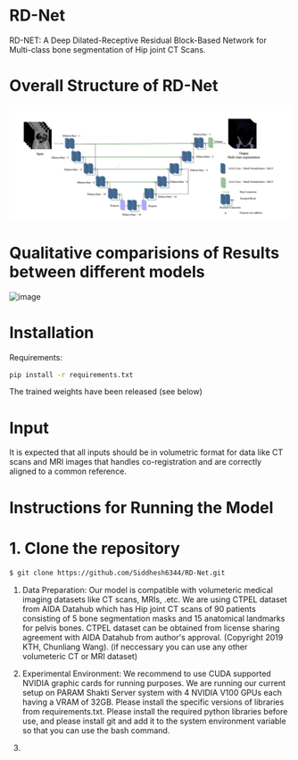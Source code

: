 # RD-Net


RD-NET: A Deep Dilated-Receptive Residual Block-Based Network for Multi-class bone segmentation of Hip joint CT Scans.

# Overall Structure of RD-Net
![alt text](https://github.com/Siddhesh6344/RD-Net/blob/main/Model%20Architecture.png)

# Qualitative comparisions of Results between different models
![image](https://github.com/user-attachments/assets/33818670-a1a0-48e4-9f13-3b22746272de)

# Installation
Requirements:

```bash
pip install -r requirements.txt
```

The trained weights have been released (see below)

# Input
It is expected that all inputs should be in volumetric format for data like CT scans and MRI images that handles co-registration and are correctly aligned to a common reference.

# Instructions for Running the Model

# 1. Clone the repository
```bash
$ git clone https://github.com/Siddhesh6344/RD-Net.git
```

1. Data Preparation: Our model is compatible with volumeteric medical imaging datasets like CT scans, MRIs, .etc. We are using CTPEL dataset from AIDA Datahub which has Hip joint CT scans of 90 patients consisting of 5 bone segmentation masks and 15 anatomical landmarks for pelvis bones. CTPEL dataset can be obtained from license sharing agreement with AIDA Datahub from author's approval. (Copyright 2019 KTH, Chunliang Wang). (if neccessary you can use any other volumeteric CT or MRI dataset) 

2. Experimental Environment: We recommend to use CUDA supported NVIDIA graphic cards for running purposes. We are running our current setup on PARAM Shakti Server system with 4 NVIDIA V100 GPUs each having a VRAM of 32GB. Please install the specific versions of libraries from requirements.txt. Please install the required python libraries before use, and please install git and add it to the system environment variable so that you can use the bash command.

3. 
